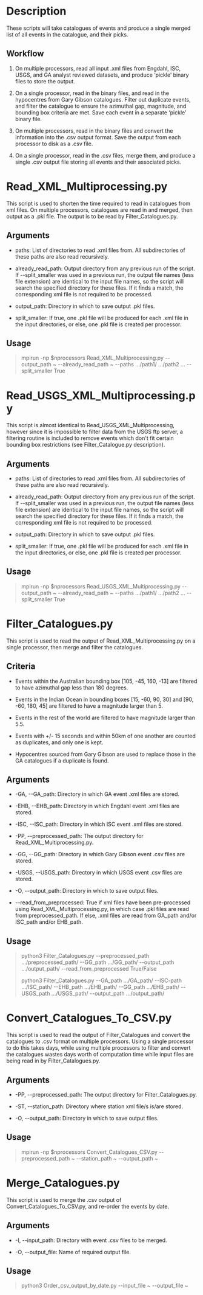 # Description
These scripts will take catalogues of events and produce a single merged list of all events in the catalogue, and their picks. 

Workflow
--------
1) On multiple processors, read all input .xml files from Engdahl, ISC, USGS, and GA analyst reviewed datasets, and produce ‘pickle’ binary files to store the output. 

2) On a single processor, read in the binary files, and read in the hypocentres from Gary Gibson catalogues. Filter out duplicate events, and filter the catalogue to ensure the azimuthal gap, magnitude, and bounding box criteria are met. Save each event in a separate ‘pickle’ binary file.

3) On multiple processors, read in the binary files and convert the information into the .csv output format. Save the output from each processor to disk as a .csv file.

4) On a single processor, read in the .csv files, merge them, and produce a single .csv output file storing all events and their associated picks.


# Read_XML_Multiprocessing.py
This script is used to shorten the time required to read in catalogues from xml files. On multiple processors, catalogues are read in and merged, then output as a .pkl file. The output is to be read by Filter_Catalogues.py.


Arguments
---------
- paths: List of directories to read .xml files from. All subdirectories of these paths are also read recursively.

- already_read_path: Output directory from any previous run of the script. If --split_smaller was used in a previous run, the output file names (less file extension) are identical to the input file names, so the script will search the specified directory for these files. If it finds a match, the corresponding xml file is not required to be processed.

- output_path: Directory in which to save output .pkl files.

- split_smaller: If true, one .pkl file will be produced for each .xml file in the input directories, or else, one .pkl file is created per processor.


Usage
-----
>
> mpirun -np $nprocessors Read_XML_Multiprocessing.py --output_path ~ --already_read_path ~ --paths .../path1/ .../path2 ... --split_smaller True
>


# Read_USGS_XML_Multiprocessing.py
This script is almost identical to Read_USGS_XML_Multiprocessing, however since it is impossible to filter data from the USGS ftp server, a filtering routine is included to remove events which don't fit certain bounding box restrictions (see Filter_Catalogue.py description).


Arguments
---------
- paths: List of directories to read .xml files from. All subdirectories of these paths are also read recursively.

- already_read_path: Output directory from any previous run of the script. If --split_smaller was used in a previous run, the output file names (less file extension) are identical to the input file names, so the script will search the specified directory for these files. If it finds a match, the corresponding xml file is not required to be processed.

- output_path: Directory in which to save output .pkl files.

- split_smaller: If true, one .pkl file will be produced for each .xml file in the input directories, or else, one .pkl file is created per processor.


Usage
-----
>
> mpirun -np $nprocessors Read_USGS_XML_Multiprocessing.py --output_path ~ --already_read_path ~ --paths .../path1/ .../path2 ... --split_smaller True
>


# Filter_Catalogues.py
This script is used to read the output of Read_XML_Multiprocessing.py on a single processor, then merge and filter the catalogues.


Criteria
--------
- Events within the Australian bounding box [105, -45, 160, -13] are filtered to have azimuthal gap less than 180 degrees.

- Events in the Indian Ocean in bounding boxes [15, -60, 90, 30] and [90, -60, 180, 45] are filtered to have a magnitude larger than 5.

- Events in the rest of the world are filtered to have magnitude larger than 5.5.

- Events with +/- 15 seconds and within 50km of one another are counted as duplicates, and only one is kept.

- Hypocentres sourced from Gary Gibson are used to replace those in the GA catalogues if a duplicate is found.


Arguments
---------
- -GA, --GA_path: Directory in which GA event .xml files are stored.

- -EHB, --EHB_path: Directory in which Engdahl event .xml files are stored.

- -ISC, --ISC_path: Directory in which ISC event .xml files are stored.

- -PP, --preprocessed_path: The output directory for Read_XML_Multiprocessing.py.

- -GG, --GG_path: Directory in which Gary Gibson event .csv files are stored.

- -USGS, --USGS_path: Directory in which USGS event .csv files are stored.

- -O, --output_path: Directory in which to save output files.

- --read_from_preprocessed: True if xml files have been pre-processed using Read_XML_Multiprocessing.py, in which case .pkl files are read from preprocessed_path. If else, .xml files are read from GA_path and/or ISC_path and/or EHB_path.


Usage
-----
>
> python3 Filter_Catalogues.py --preprocessed_path .../preprocessed_path/ --GG_path .../GG_path/ --output_path .../output_path/ --read_from_preprocessed True/False
> 
> python3 Filter_Catalogues.py --GA_path .../GA_path/ --ISC-path .../ISC_path/ --EHB_path .../EHB_path/ --GG_path .../EHB_path/ --USGS_path .../USGS_path/ --output_path .../output_path/ 
>


# Convert_Catalogues_To_CSV.py
This script is used to read the output of Filter_Catalogues and convert the catalogues to .csv format on multiple processors. Using a single processor to do this takes days, while using multiple processors to filter and convert the catalogues wastes days worth of computation time while input files are being read in by Filter_Catalogues.py.


Arguments
---------
- -PP, --preprocessed_path: The output directory for Filter_Catalogues.py.

- -ST, --station_path: Directory where station xml file/s is/are stored.

- -O, --output_path: Directory in which to save output files.


Usage
-----
>
> mpirun -np $nprocessors Convert_Catalogues_CSV.py --preprocessed_path ~ --station_path ~ --output_path ~
>


# Merge_Catalogues.py
This script is used to merge the .csv output of Convert_Catalogues_To_CSV.py, and re-order the events by date.


Arguments
---------
- -I, --input_path: Directory with event .csv files to be merged.

- -O, --output_file: Name of required output file.


Usage
-----
>
> python3 Order_csv_output_by_date.py --input_file ~ --output_file ~
>
